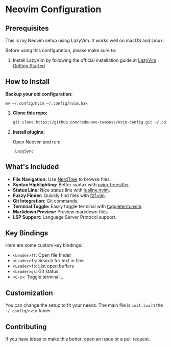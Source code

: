 # Neovim Configuration
## Prerequisites
This is my Neovim setup using LazyVim. It works well on macOS and Linux.

Before using this configuration, please make sure to:

1. Install LazyVim by following the official installation guide at [LazyVim Getting Started](https://www.lazyvim.org/installation)

## How to Install

**Backup your old configuration:**

    mv ~/.config/nvim ~/.config/nvim.bak

1. **Clone this repo:**

    ```sh
    git clone https://github.com/radouane-tamouss/nvim-config.git ~/.config/nvim
    ```
2. **Install plugins:**

    Open Neovim and run:

    ```vim
    :LazySync
    ```

## What's Included

- **File Navigation:** Use [NerdTree](https://github.com/preservim/nerdtree) to browse files.
- **Syntax Highlighting:** Better syntax with [nvim-treesitter](https://github.com/nvim-treesitter/nvim-treesitter).
- **Status Line:** Nice status line with [lualine.nvim](https://github.com/hoob3rt/lualine.nvim).
- **Fuzzy Finder:** Quickly find files with [fzf.vim](https://github.com/junegunn/fzf.vim).
- **Git Integration:** Git commands.
- **Terminal Toggle:** Easily toggle terminal with [toggleterm.nvim](https://github.com/akinsho/toggleterm.nvim).
- **Markdown Preview:** Preview markdown files.
- **LSP Support:** Language Server Protocol support.

## Key Bindings

Here are some custom key bindings:

- `<Leader>ff`: Open file finder
- `<Leader>fg`: Search for text in files
- `<Leader>fb`: List open buffers
- `<Leader>gs`: Git status
- `<C-o>`: Toggle terminal
...

## Customization

You can change the setup to fit your needs. The main file is `init.lua` in the `~/.config/nvim` folder.

## Contributing

If you have ideas to make this better, open an issue or a pull request.
